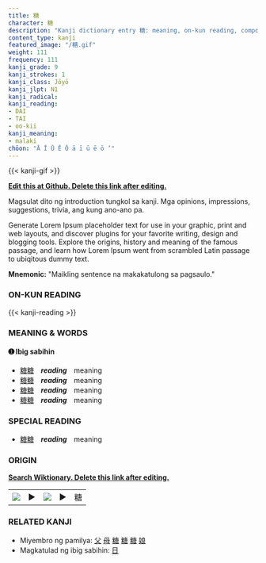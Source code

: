 ```yaml
---
title: 糖
character: 糖
description: "Kanji dictionary entry 糖: meaning, on-kun reading, compounds, origin, related kanji"
content_type: kanji
featured_image: "/糖.gif"
weight: 111
frequency: 111
kanji_grade: 9
kanji_strokes: 1
kanji_class: Jōyō
kanji_jlpt: N1
kanji_radical: 
kanji_reading: 
- DAI
- TAI
- oo-kii
kanji_meaning:
- malaki
chōon: "Ā Ī Ū Ē Ō ā ī ū ē ō ’"
---
```

[//]: # (Don't edit the line below. Kanji animated GIF code is automatically generated.)
{{< kanji-gif >}}

[//]: # (Edit below this line.)

**[Edit this at Github. Delete this link after editing.](https://github.com/tim0g/tim/tree/main/content/kanji/糖/index.md)**

Magsulat dito ng introduction tungkol sa kanji. Mga opinions, impressions, suggestions, trivia, ang kung ano-ano pa.

Generate Lorem Ipsum placeholder text for use in your graphic, print and web layouts, and discover plugins for your favorite writing, design and blogging tools. Explore the origins, history and meaning of the famous passage, and learn how Lorem Ipsum went from scrambled Latin passage to ubiqitous dummy text.
 
**Mnemonic:** "Maikling sentence na makakatulong sa pagsaulo."

### ON-KUN READING

[//]: # (Don't edit the line below. ON-KUN READING code is automatically generated.)
{{< kanji-reading >}}

### MEANING & WORDS

#### ➊ **Ibig sabihin**
  - [糖](../糖)[糖](../糖)　***reading***　meaning
  - [糖](../糖)[糖](../糖)　***reading***　meaning
  - [糖](../糖)[糖](../糖)　***reading***　meaning
  - [糖](../糖)[糖](../糖)　***reading***　meaning

### SPECIAL READING
  - [糖](../糖)[糖](../糖)　***reading***　meaning

### ORIGIN

**[Search Wiktionary. Delete this link after editing.](https://wiktionary.org/wiki/糖)**
<table class="kanji-table"><tr><td>
<img src="60px-糖-bronze.svg.png">
</td><td>▶</td><td>
<img src="60px-糖-oracle.svg.png">
</td><td>▶</td>
<td class="kanji-origin">糖</td>
</tr></table>

### RELATED KANJI
- Miyembro ng pamilya: [父](../父) [母](../母) [糖](../糖) [糖](../糖) [糖](../糖) [娘](../娘)
- Magkatulad ng ibig sabihin: [日](../日)

